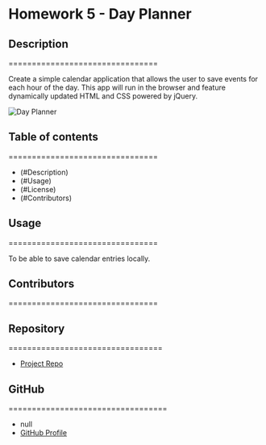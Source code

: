 
# Homework 5 - Day Planner

## Description 
================================

Create a simple calendar application that allows the user to save events for each hour of the day. This app will run in the browser and feature dynamically updated HTML and CSS powered by jQuery.

![Day Planner](https://github.com/arodrigu1/Day-Planner/tree/master/assets/images/dayplanner.PNG?raw=true)

## Table of contents
================================

* (#Description)
* (#Usage)
* (#License)
* (#Contributors)

## Usage
================================

To be able to save calendar entries locally. 


## Contributors
================================


## Repository
=================================

- [Project Repo](https://github.com/arodrigu1/Day-Planner)

## GitHub
==================================


- null
- [GitHub Profile](https://github.com/arodrigu1)


